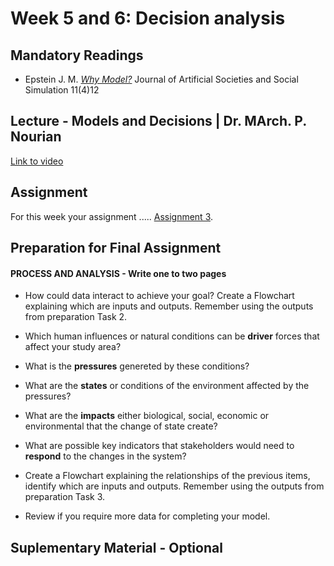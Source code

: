 # Week 5 and 6: Decision analysis

## Mandatory Readings 

* Epstein J. M. *[Why Model?](https://www.jasss.org/11/4/12.html)* Journal of Artificial Societies and Social Simulation 11(4)12


## Lecture - Models and Decisions | Dr. MArch. P. Nourian

[Link to video](video)

## Assignment

For this week your assignment ..... [Assignment 3](../Assignment/Assignment%20III.md).

## Preparation for Final Assignment

#### PROCESS AND ANALYSIS - Write one to two pages

*	How could data interact to achieve your goal? Create a Flowchart explaining which are inputs and outputs. Remember using the outputs from preparation Task 2.
*  Which human influences or natural conditions can be **driver** forces that affect your study area?
*  What is the **pressures** genereted by these conditions?
*  What are the **states** or conditions of the environment affected by the pressures?
*  What are the **impacts** either biological, social, economic or environmental that the change of state create?
*  What are possible key indicators that stakeholders would need to **respond** to the changes in the system?

* Create a Flowchart explaining the relationships of the previous items, identify which are inputs and outputs.  Remember using the outputs from preparation Task 3.
* Review if you require more data for completing your model.

## Suplementary Material - Optional

 